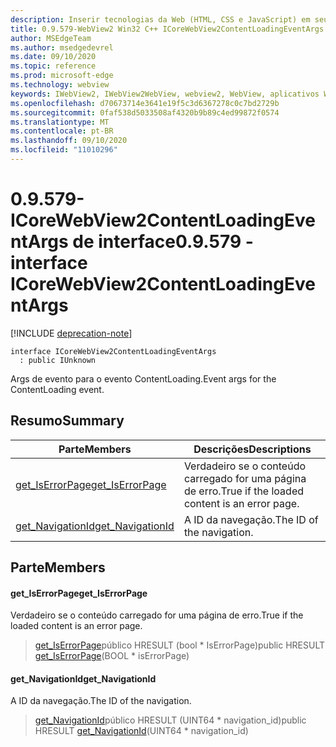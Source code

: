 ```yaml
---
description: Inserir tecnologias da Web (HTML, CSS e JavaScript) em seus aplicativos nativos com o controle WebView2 do Microsoft Edge
title: 0.9.579-WebView2 Win32 C++ ICoreWebView2ContentLoadingEventArgs
author: MSEdgeTeam
ms.author: msedgedevrel
ms.date: 09/10/2020
ms.topic: reference
ms.prod: microsoft-edge
ms.technology: webview
keywords: IWebView2, IWebView2WebView, webview2, WebView, aplicativos Win32, Win32, Edge, ICoreWebView2, ICoreWebView2Controller, controle do navegador, HTML Edge, ICoreWebView2ContentLoadingEventArgs
ms.openlocfilehash: d70673714e3641e19f5c3d6367278c0c7bd2729b
ms.sourcegitcommit: 0faf538d5033508af4320b9b89c4ed99872f0574
ms.translationtype: MT
ms.contentlocale: pt-BR
ms.lasthandoff: 09/10/2020
ms.locfileid: "11010296"
---
```

# <span data-ttu-id="a5b99-104">0.9.579-ICoreWebView2ContentLoadingEventArgs de interface</span><span class="sxs-lookup"><span data-stu-id="a5b99-104">0.9.579 - interface ICoreWebView2ContentLoadingEventArgs</span></span> 

[!INCLUDE [deprecation-note](../../includes/deprecation-note.md)]

```
interface ICoreWebView2ContentLoadingEventArgs
  : public IUnknown
```

<span data-ttu-id="a5b99-105">Args de evento para o evento ContentLoading.</span><span class="sxs-lookup"><span data-stu-id="a5b99-105">Event args for the ContentLoading event.</span></span>

## <span data-ttu-id="a5b99-106">Resumo</span><span class="sxs-lookup"><span data-stu-id="a5b99-106">Summary</span></span>

 <span data-ttu-id="a5b99-107">Parte</span><span class="sxs-lookup"><span data-stu-id="a5b99-107">Members</span></span>                        | <span data-ttu-id="a5b99-108">Descrições</span><span class="sxs-lookup"><span data-stu-id="a5b99-108">Descriptions</span></span>
--------------------------------|---------------------------------------------
[<span data-ttu-id="a5b99-109">get_IsErrorPage</span><span class="sxs-lookup"><span data-stu-id="a5b99-109">get_IsErrorPage</span></span>](#get_iserrorpage) | <span data-ttu-id="a5b99-110">Verdadeiro se o conteúdo carregado for uma página de erro.</span><span class="sxs-lookup"><span data-stu-id="a5b99-110">True if the loaded content is an error page.</span></span>
[<span data-ttu-id="a5b99-111">get_NavigationId</span><span class="sxs-lookup"><span data-stu-id="a5b99-111">get_NavigationId</span></span>](#get_navigationid) | <span data-ttu-id="a5b99-112">A ID da navegação.</span><span class="sxs-lookup"><span data-stu-id="a5b99-112">The ID of the navigation.</span></span>

## <span data-ttu-id="a5b99-113">Parte</span><span class="sxs-lookup"><span data-stu-id="a5b99-113">Members</span></span>

#### <span data-ttu-id="a5b99-114">get_IsErrorPage</span><span class="sxs-lookup"><span data-stu-id="a5b99-114">get_IsErrorPage</span></span> 

<span data-ttu-id="a5b99-115">Verdadeiro se o conteúdo carregado for uma página de erro.</span><span class="sxs-lookup"><span data-stu-id="a5b99-115">True if the loaded content is an error page.</span></span>

> <span data-ttu-id="a5b99-116">[get_IsErrorPage](#get_iserrorpage)público HRESULT (bool \* IsErrorPage)</span><span class="sxs-lookup"><span data-stu-id="a5b99-116">public HRESULT [get_IsErrorPage](#get_iserrorpage)(BOOL \* isErrorPage)</span></span>

#### <span data-ttu-id="a5b99-117">get_NavigationId</span><span class="sxs-lookup"><span data-stu-id="a5b99-117">get_NavigationId</span></span> 

<span data-ttu-id="a5b99-118">A ID da navegação.</span><span class="sxs-lookup"><span data-stu-id="a5b99-118">The ID of the navigation.</span></span>

> <span data-ttu-id="a5b99-119">[get_NavigationId](#get_navigationid)público HRESULT (UINT64 \* navigation_id)</span><span class="sxs-lookup"><span data-stu-id="a5b99-119">public HRESULT [get_NavigationId](#get_navigationid)(UINT64 \* navigation_id)</span></span>


